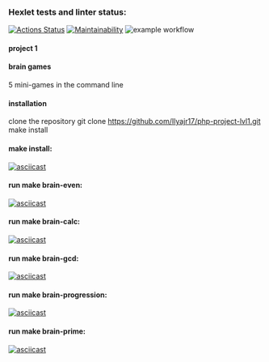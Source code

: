 ### Hexlet tests and linter status:
[![Actions Status](https://github.com/Ilyajr17/php-project-lvl1/workflows/hexlet-check/badge.svg)](https://github.com/Ilyajr17/php-project-lvl1/actions)
[![Maintainability](https://api.codeclimate.com/v1/badges/a99a88d28ad37a79dbf6/maintainability)](https://codeclimate.com/github/codeclimate/codeclimate/maintainability)
![example workflow](https://github.com/Ilyajr17/php-project-lvl1/actions/workflows/worckflow.yml/badge.svg)

#### project 1 
#### brain games
5 mini-games in the command line

#### installation
clone the repository
git clone https://github.com/Ilyajr17/php-project-lvl1.git
make install
#### make install:
[![asciicast](https://asciinema.org/a/WwyelW8zzGNwXdVvksaDivzCM.svg)](https://asciinema.org/a/WwyelW8zzGNwXdVvksaDivzCM)
#### run make brain-even:
[![asciicast](https://asciinema.org/a/a6JP05kv1CaxaG9WNm9ccLxGm.svg)](https://asciinema.org/a/a6JP05kv1CaxaG9WNm9ccLxGm)
#### run make brain-calc:
[![asciicast](https://asciinema.org/a/de6eP9eqUns3oTH9NtfPt2nah.svg)](https://asciinema.org/a/de6eP9eqUns3oTH9NtfPt2nah)
#### run make brain-gcd:
[![asciicast](https://asciinema.org/a/YJHZgazww4Vjcp0EH89YxwOD7.svg)](https://asciinema.org/a/YJHZgazww4Vjcp0EH89YxwOD7)
#### run make brain-progression:
[![asciicast](https://asciinema.org/a/Aq8DMVYUfssQ1x60ZQEyN9MWd.svg)](https://asciinema.org/a/Aq8DMVYUfssQ1x60ZQEyN9MWd)
#### run make brain-prime:
[![asciicast](https://asciinema.org/a/OQi7CHq3QyXz25z6U0n5wfvoA.svg)](https://asciinema.org/a/OQi7CHq3QyXz25z6U0n5wfvoA)